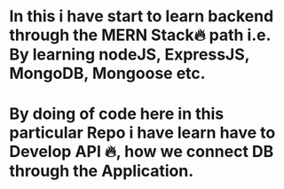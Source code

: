 # In this i have start to learn backend through the MERN Stack🔥 path i.e. By learning nodeJS, ExpressJS, MongoDB, Mongoose etc.

# By doing of code here in this particular Repo i have learn have to Develop API 🔥, how we connect DB through the Application. 